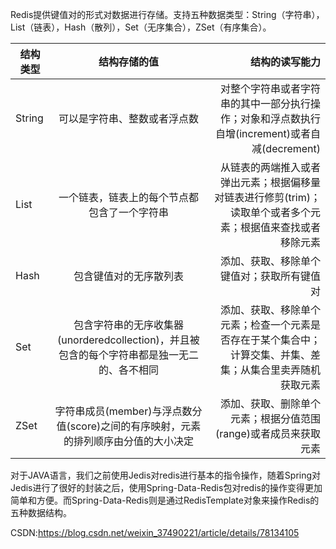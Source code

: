 Redis提供键值对的形式对数据进行存储。支持五种数据类型：String（字符串），List（链表），Hash（散列），Set（无序集合），ZSet（有序集合）。

| 结构类型 | 结构存储的值 | 结构的读写能力 |
| ------------- |:-------------:| -----:|
| String | 可以是字符串、整数或者浮点数 | 对整个字符串或者字符串的其中一部分执行操作；对象和浮点数执行						自增(increment)或者自减(decrement) |
| List | 一个链表，链表上的每个节点都包含了一个字符串 | 从链表的两端推入或者弹出元素；根据偏移量对链表进行修剪(trim)；读取单个或者多个元素；根据值来查找或者移除元素 |
| Hash | 包含键值对的无序散列表 | 添加、获取、移除单个键值对；获取所有键值对 |
| Set | 包含字符串的无序收集器(unorderedcollection)，并且被包含的每个字符串都是独一无二的、各不相同 | 添加、获取、移除单个元素；检查一个元素是否存在于某个集合中；计算交集、并集、差集；从集合里卖弄随机获取元素 |
| ZSet | 字符串成员(member)与浮点数分值(score)之间的有序映射，元素的排列顺序由分值的大小决定 | 添加、获取、删除单个元素；根据分值范围(range)或者成员来获取元素 |


对于JAVA语言，我们之前使用Jedis对redis进行基本的指令操作，随着Spring对Jedis进行了很好的封装之后，使用Spring-Data-Redis包对redis的操作变得更加简单和方便。而Spring-Data-Redis则是通过RedisTemplate对象来操作Redis的五种数据结构。

CSDN:https://blog.csdn.net/weixin_37490221/article/details/78134105
